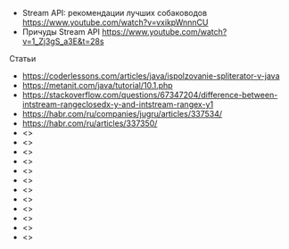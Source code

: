 * Stream API: рекомендации лучших собаководов   
  <https://www.youtube.com/watch?v=vxikpWnnnCU>
* Причуды Stream API
  <https://www.youtube.com/watch?v=1_Zj3gS_a3E&t=28s>



Статьи
* <https://coderlessons.com/articles/java/ispolzovanie-spliterator-v-java>  
* <https://metanit.com/java/tutorial/10.1.php>
* <https://stackoverflow.com/questions/67347204/difference-between-intstream-rangeclosedx-y-and-intstream-rangex-y1>
* <https://habr.com/ru/companies/jugru/articles/337534/>
* <https://habr.com/ru/articles/337350/>
* <>
* <>
* <>
* <>
* <>
* <>
* <>
* <>
* <>
* <>
* <>
* <>
